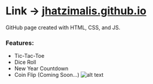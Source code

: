 # Link -> [jhatzimalis.github.io](https://jhatzimalis.github.io/)
GitHub page created with HTML, CSS, and JS.
### Features:
- Tic-Tac-Toe
- Dice Roll
- New Year Countdown
- Coin Flip (Coming Soon...)
![alt text](https://github.com/jhatzimalis/jhatzimalis.github.io/docs/img/dice.jpeg)
